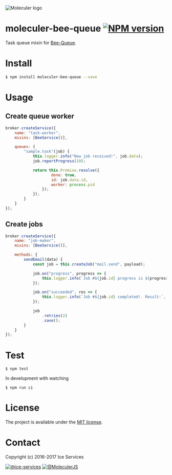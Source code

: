 ![Moleculer logo](http://moleculer.services/images/banner.png)

# moleculer-bee-queue [![NPM version](https://img.shields.io/npm/v/moleculer-bee-queue.svg)](https://www.npmjs.com/package/moleculer-bee-queue)

Task queue mixin for [Bee-Queue](https://github.com/bee-queue/bee-queue).

# Install

```bash
$ npm install moleculer-bee-queue --save
```

# Usage

## Create queue worker
```js
broker.createService({
    name: "task-worker",
    mixins: [BeeService()],

    queues: {
        "sample.task"(job) {
            this.logger.info("New job received!", job.data);
            job.reportProgress(10);

            return this.Promise.resolve({
                    done: true,
                    id: job.data.id,
                    worker: process.pid
                });
            });
        }
    }
});
```

## Create jobs
```js
broker.createService({
    name: "job-maker",
    mixins: [BeeService()],

    methods: {
        sendEmail(data) {
            const job = this.createJob("mail.send", payload);

            job.on("progress", progress => {
                this.logger.info(`Job #${job.id} progress is ${progress}%`);
            });

            job.on("succeeded", res => {
                this.logger.info(`Job #${job.id} completed!. Result:`, res);
            });

            job
                .retries(2)
                .save();
        }
    }
});
```

# Test
```
$ npm test
```

In development with watching

```
$ npm run ci
```

# License
The project is available under the [MIT license](https://tldrlegal.com/license/mit-license).

# Contact
Copyright (c) 2016-2017 Ice Services

[![@ice-services](https://img.shields.io/badge/github-ice--services-green.svg)](https://github.com/ice-services) [![@MoleculerJS](https://img.shields.io/badge/twitter-MoleculerJS-blue.svg)](https://twitter.com/MoleculerJS)

